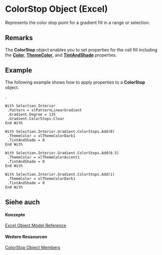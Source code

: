 
# ColorStop Object (Excel)

Represents the color stop point for a gradient fill in a range or selection.


## Remarks

The  **ColorStop** object enables you to set properties for the cell fill including the **[Color](ca90fc42-2a7a-d43e-9c2c-0055f6bf9010.md)**, **[ThemeColor](5cd6a0f2-408e-30e8-0c1f-5584d888eccd.md)**, and **[TintAndShade](3ec15506-3ba6-a173-a11b-d17448fcdb1b.md)** properties.


## Example

The following example shows how to apply properties to a  **ColorStop** object.

.




```
With Selection.Interior 
 .Pattern = xlPatternLinearGradient 
 .Gradient.Degree = 135 
 .Gradient.ColorStops.Clear 
End With 
 
With Selection.Interior.Gradient.ColorStops.Add(0) 
 .ThemeColor = xlThemeColorDark1 
 .TintAndShade = 0 
End With 
 
With Selection.Interior.Gradient.ColorStops.Add(0.5) 
 .ThemeColor = xlThemeColorAccent1 
 .TintAndShade = 0 
End With 
 
With Selection.Interior.Gradient.ColorStops.Add(1) 
 .ThemeColor = xlThemeColorDark1 
 .TintAndShade = 0 
End With
```


## Siehe auch


#### Konzepte


[Excel Object Model Reference](11ea8598-8a20-92d5-f98b-0da04263bf2c.md)
#### Weitere Ressourcen


[ColorStop Object Members](http://msdn.microsoft.com/library/b2ce7445-3ac9-b5c9-95b1-05536b107841%28Office.15%29.aspx)